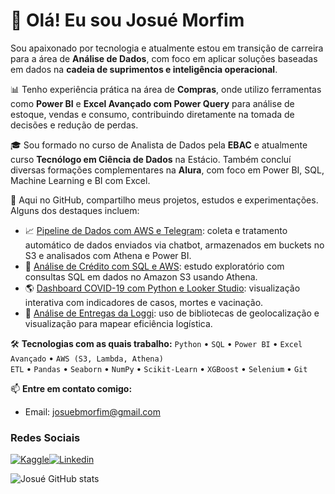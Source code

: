 # 👋 Olá! Eu sou Josué Morfim

Sou apaixonado por tecnologia e atualmente estou em transição de carreira para a área de **Análise de Dados**, com foco em aplicar soluções baseadas em dados na **cadeia de suprimentos e inteligência operacional**.

📊 Tenho experiência prática na área de **Compras**, onde utilizo ferramentas como **Power BI** e **Excel Avançado com Power Query** para análise de estoque, vendas e consumo, contribuindo diretamente na tomada de decisões e redução de perdas.

🎓 Sou formado no curso de Analista de Dados pela **EBAC** e atualmente curso **Tecnólogo em Ciência de Dados** na Estácio. Também concluí diversas formações complementares na **Alura**, com foco em Power BI, SQL, Machine Learning e BI com Excel.

🚀 Aqui no GitHub, compartilho meus projetos, estudos e experimentações. Alguns dos destaques incluem:

- 📈 [Pipeline de Dados com AWS e Telegram](https://github.com/JosueMorfim/pipeline-dados-telegram): coleta e tratamento automático de dados enviados via chatbot, armazenados em buckets no S3 e analisados com Athena e Power BI.
- 🧮 [Análise de Crédito com SQL e AWS](https://github.com/JosueMorfim/Analise_Credito_SQL): estudo exploratório com consultas SQL em dados no Amazon S3 usando Athena.
- 🌎 [Dashboard COVID-19 com Python e Looker Studio](https://github.com/JosueMorfim/Covid-19): visualização interativa com indicadores de casos, mortes e vacinação.
- 🚚 [Análise de Entregas da Loggi](https://github.com/JosueMorfim/eda-Loggi): uso de bibliotecas de geolocalização e visualização para mapear eficiência logística.

🛠️ **Tecnologias com as quais trabalho:**
`Python` • `SQL` • `Power BI` • `Excel Avançado` • `AWS (S3, Lambda, Athena)`  
`ETL` • `Pandas` • `Seaborn` • `NumPy` • `Scikit-Learn` • `XGBoost` • `Selenium` • `Git`

📫 **Entre em contato comigo:**
- Email: josuebmorfim@gmail.com


### Redes Sociais

[![Kaggle](https://img.shields.io/badge/Kaggle-20BEFF?style=for-the-badge&logo=Kaggle&logoColor=white)](https://www.kaggle.com/josumorfim)[![Linkedin](https://img.shields.io/badge/LinkedIn-0077B5?style=for-the-badge&logo=linkedin&logoColor=white)](https://linkedin.com/in/josué-morfim)

![Josué GitHub stats](https://github-readme-stats.vercel.app/api?username=JosueMorfim&show_icons=true&theme=transparent)

